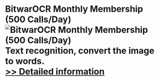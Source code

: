 # BitwarOCR Monthly Membership (500 Calls/Day)<br />![BitwarOCR Monthly Membership (500 Calls/Day)](https://mycommerce.akamaized.net/api/pimages/P300986660/BIG/300986660.PNG)<br />Text recognition, convert the image to words.<br />[>> Detailed information](https://secure.shareit.com/shareit/product.html?productid=300986660&affiliateid=200057808)